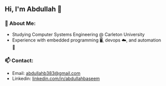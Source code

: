 ## Hi, I'm Abdullah 👋

<!--
**abdullahbaseem/abdullahbaseem** is a ✨ _special_ ✨ repository because its `README.md` (this file) appears on your GitHub profile.

Here are some ideas to get you started:

- 🔭 I’m currently working on ...
- 🌱 I’m currently learning ...
- 👯 I’m looking to collaborate on ...
- 🤔 I’m looking for help with ...
- 💬 Ask me about ...
- 📫 How to reach me: ...
- 😄 Pronouns: ...
- ⚡ Fun fact: ...
-->

### 📌 About Me:
- Studying Computer Systems Engineering @ Carleton University
- Experience with embedded programming 🖥️, devops ☁️, and automation 🤖

### 📫 Contact:
- Email: abdullahb383@gmail.com
- Linkedin: [linkedin.com/in/abdullahbaseem](https://www.linkedin.com/in/abdullahbaseem/)
